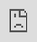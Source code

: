 ```yaml
---
title: Cryptographically Secured HTTP Lambda invocations
description: In this article we show you how to cryptographically sign your Hyperlambda for then to transmit it to another server, having that server securely execute your Hyperlambda, without compromising itself in the process.
---
```


# Cryptographically secured HTTP lambda invocations

This is one of those oddball things you have probably never seen before, arguably turning your Magic
server into a crypto wallet and a financial transaction server, by allowing you to securely
execute Hyperlambda code created by a 3rd party client - And have receipts giving you a guarantee
of that the executed code was in fact created by _one specific client_. In many ways, it could be
argued that this creates a _"blockchain"_ type of technology for generic HTTP lambda invocations,
providing code to your server, that you can securely execute, while getting a cryptographic
receipt of that the code that was executed was indeed created by _a specific client_. Watch
the video below for a walkthrough of how this actually works.

<div class="video">
<iframe width="560" height="315" style="position:absolute; top:0; left:0; width:100%; height:100%;" src="https://www.youtube.com/embed/U5SwKS-S2RI" frameborder="0" allow="accelerometer; autoplay; encrypted-media; gyroscope; picture-in-picture" allowfullscreen></iframe>
</div>

## The internals of the process

If we start out imagining a client creating an invocation the process becomes as follows.

1. The client's payload is cryptographically signed with his private key
2. The payload is transmitted to the server
3. The server verifies that the cryptography signature is valid
4. The server verifies a payload with the same **[.request-id]** has not been successfully executed previously
4. The server looks up the execution rights associated with the public key
5. The Hyperlambda in the payload is executed, _only_ allowing for the slots that are _"whitelisted"_ to be executed
6. A receipt containing the cryptographically signed payload is persisted on the server
7. The server cryptographcally signs the response and returns it to the client
8. The client verifies the cryptography signature in the response returned by the server

If any of the above steps are failing for some reasons, the execution is not considered to be successful.
Fail conditions might include for instance.

* The payload has been tampered with after having been cryptographically signed
* The public key the payload was signed with does not exist on the server
* The public key the payload was signed with is _disabled_ on the server
* The payload tries to invoke a slot it is not allowed to invoke according to its _"whitelist"_
* A payload with the same **[.request-id]** has been successfully executed previously on the server
* The server's response is not signed with the key the client has associated with the domain it sent the request to

This allows you to exchange public keys between another Magic server and your own Magic installation, associate
an authorisation object with the other party's public key, for then to have the owner of that key create
Hyperlambda code that your server _securely executes_ - Arguably _"reversing the responsibility of code"_, where
the server is no longer responsible for declaring its code, but rather the client provides a lambda object
that your server executes. We refer to this is IoC on code declaration, because it becomes the equivalent
of _"inversion of control"_ in regards to who gets to decide what code to execute.

## Code example

Use the _"Evaluator"_ menu item from your Magic Dashboard and execute the following code.

```
guid.new
unwrap:x:+/**/.request-id
signal:magic.crypto.http.eval
   url:"http://localhost:4444/magic/system/crypto/eval-id"
   .lambda
      .request-id:x:@guid.new
      vocabulary
      slots.vocabulary
      add:x:./*/return
         get-nodes:x:@vocabulary/*
         get-nodes:x:@slots.vocabulary/*
      return
```

If you open your _"Crypto"_ menu item afterwards, and you expand the _"Receipts"_ tab, you will see
something resembling the following.

![Cryptographic receipt of HTTP Lambda Invocation](https://servergardens.files.wordpress.com/2021/04/crypto-receipt.png)

The *ID* above is the value returned from **[guid.new]**, and simply a randomly generated ID associated
with your request, created by the client - Allowing the client to persist the invocation any ways he wants
to on his side - But of course more importantly from the server's perspective becoming the equivalent of
a _"transaction identifier"_. Since the ID is also a part of the payload itself, and hence a part of the
message the cryptographic signature was generated from, this prevents _"replay attacks"_, where an adversary
can pick up your payload, and replay the same payload again. This is accomplished by checking if the
**[.request-id]** parts of the payload has been previously executed, and if so, aborting the execution,
returning an error to the client. To see this in action try to execute the following Hyperlambda _twice_,
and notice how the first invocation typically succeeds, while the second invocation fails.

```
signal:magic.crypto.http.eval
   url:"http://localhost:4444/magic/system/crypto/eval-id"
   .lambda
      .request-id:not-a-unique-request-id
      return:Will fail the second time
```

## Micro services and super scalable distributed systems

In addition to the obvious use cases, such as financial transactions, document signing, legal things, etc -
This also allows you to create a micro service environment, publicly exposing endpoints over an
insecure connection, such as the World Wide Web - While still providing guarantees of that nobody except
those clients explicitly given permissions on your server are legally allowed to invoke your endpoints.

Since the whole idea also is that _the client supplies the code_, this also allows your
system to go through evolutionary iterations, changing its behaviour, _without_ having to patch or
change your servers in any ways, since the client is the party providing the actual code to be executed.
Hence, upgrading your client, effectively changes the behaviour of your server. Needless to say, but in
a Micro Service environment where you might have dozens, and sometimes thousands of heterogeneous server
instances, this approach eliminates an entire axiom in regards to maintaining your system(s) - Simplifying
things significantly, since you no longer need to patch your servers, but only your clients.

## Warning! Don't go berserk

Yes, I know, once you _get it_, these guys are incredible - But they also carry some overhead. For
instance, the payloads needs to be cryptographically signed by the client. The server needs to verify
the signature and parse the Hyperlambda, building a lambda object from it. Execution rights needs to
be retrieved from the database, and a receipt for the execution of the lambda object needs to be persisted
into the database. Hence, you should _not_ use these guys for things where execution speed is crucial,
but rather smaller payloads, occasionally transmitted between clients and servers, and not for things
needing to handle thousands of requests per second.
However, when you need them, you _really_ need them - And if used correctly, and _sparsely_ may I add,
these guys are an incredible tool for you, to both scale out (**securely**) and more easily build
heterogeneous server environments, without having to try to predict what the future might hold in
regards to its requirements.

* [Continue with Expressions slots and Nodes](/tutorials/expressions-slots-nodes/)
